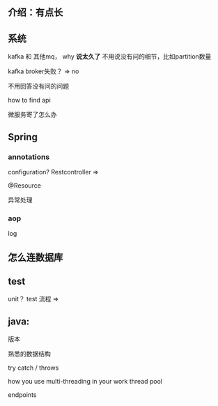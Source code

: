 ## 介绍：有点长


## 系统

kafka 和 其他mq， why
**说太久了**
不用说没有问的细节，比如partition数量


kafka broker失败？ => no

不用回答没有问的问题

how to find api

微服务寄了怎么办

## Spring

### annotations

configuration?
Restcontroller =>

@Resource

异常处理
### aop 

log

## 怎么连数据库



## test
unit？
test 流程  =>

## java:

版本

熟悉的数据结构

try catch / throws

how you use multi-threading in your work
thread pool

endpoints


